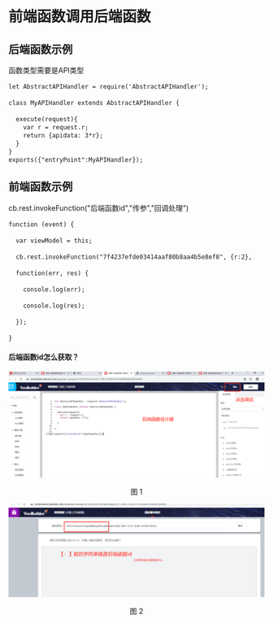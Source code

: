 <H1>前端函数调用后端函数</H1>


## 后端函数示例

函数类型需要是API类型

```
let AbstractAPIHandler = require('AbstractAPIHandler');

class MyAPIHandler extends AbstractAPIHandler {

  execute(request){
    var r = request.r;
    return {apidata: 3*r};
  }
}
exports({"entryPoint":MyAPIHandler});

```

## 前端函数示例

cb.rest.invokeFunction("后端函数id","传参","回调处理")

```
function (event) {

  var viewModel = this;

  cb.rest.invokeFunction("7f4237efde03414aaf80b8aa4b5e8ef8", {r:2},

  function(err, res) {

    console.log(err);

    console.log(res);

  });

}
```

#### 后端函数id怎么获取？

<div align=center>
<img src="/mybook/developergame/base/3-/4-/images/1.png"/>
</div>
<p align="center">图 1</p>

<div align=center>
<img src="/mybook/developergame/base/3-/4-/images/2.png"/>
</div>
<p align="center">图 2</p>

